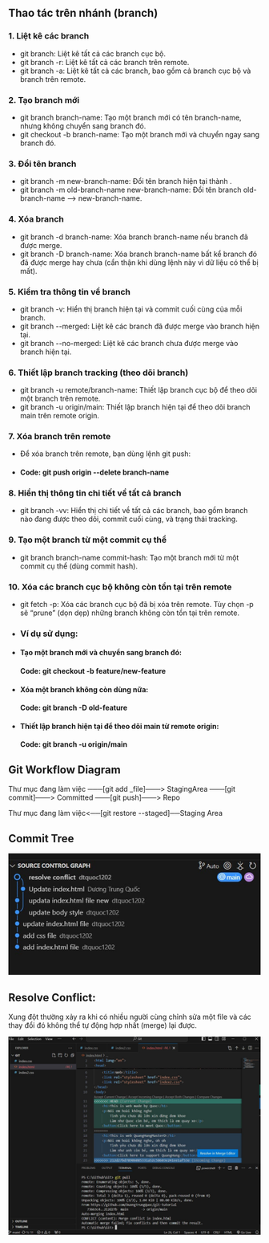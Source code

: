 <h2>Thao tác trên nhánh (branch)</h2> 

### 1. Liệt kê các branch
- git branch: Liệt kê tất cả các branch cục bộ.
- git branch -r: Liệt kê tất cả các branch trên remote.
- git branch -a: Liệt kê tất cả các branch, bao gồm cả branch cục bộ và branch trên remote.
### 2. Tạo branch mới
- git branch branch-name: Tạo một branch mới có tên branch-name, nhưng không chuyển sang branch đó.
- git checkout -b branch-name: Tạo một branch mới và chuyển ngay sang branch đó.
### 3. Đổi tên branch
- git branch -m new-branch-name: Đổi tên branch hiện tại thành <new-branch-name>.
- git branch -m old-branch-name new-branch-name: Đổi tên branch old-branch-name --> new-branch-name.
### 4. Xóa branch
- git branch -d branch-name: Xóa branch branch-name nếu branch đã được merge.
- git branch -D branch-name: Xóa branch branch-name bất kể branch đó đã được merge hay chưa (cẩn thận khi dùng lệnh này vì dữ liệu có thể bị mất).
### 5. Kiểm tra thông tin về branch
- git branch -v: Hiển thị branch hiện tại và commit cuối cùng của mỗi branch.
- git branch --merged: Liệt kê các branch đã được merge vào branch hiện tại.
- git branch --no-merged: Liệt kê các branch chưa được merge vào branch hiện tại.
### 6. Thiết lập branch tracking (theo dõi branch)
- git branch -u remote/branch-name: Thiết lập branch cục bộ để theo dõi một branch trên remote.
- git branch -u origin/main: Thiết lập branch hiện tại để theo dõi branch main trên remote origin.
### 7. Xóa branch trên remote
- Để xóa branch trên remote, bạn dùng lệnh git push:
- #### Code: git push origin --delete branch-name
### 8. Hiển thị thông tin chi tiết về tất cả branch
- git branch -vv: Hiển thị chi tiết về tất cả các branch, bao gồm branch nào đang được theo dõi, commit cuối cùng, và trạng thái tracking.
### 9. Tạo một branch từ một commit cụ thể
- git branch branch-name commit-hash: Tạo một branch mới từ một commit cụ thể (dùng commit hash).
### 10. Xóa các branch cục bộ không còn tồn tại trên remote
- git fetch -p: Xóa các branch cục bộ đã bị xóa trên remote. Tùy chọn -p sẽ “prune” (dọn dẹp) những branch không còn tồn tại trên remote.
- ### Ví dụ sử dụng:
- #### Tạo một branch mới và chuyển sang branch đó:
  #### Code: git checkout -b feature/new-feature
- #### Xóa một branch không còn dùng nữa:
  #### Code: git branch -D old-feature
- #### Thiết lập branch hiện tại để theo dõi main từ remote origin:
  #### Code: git branch -u origin/main
<h2>Git Workflow Diagram</h2> 
<p>Thư mục đang làm việc ───[git add _file]───> StagingArea ───[git commit]───> Committed ───[git push]───> Repo</p>
<p> Thư mục đang làm việc<──[git restore --staged]──Staging Area</p>
  
<h2>Commit Tree</h2>
<img src="images/commit-tree.jpg"/>

<h2>Resolve Conflict:</h2><p>Xung đột thường xảy ra khi có nhiều người cùng chỉnh sửa một file và các thay đổi đó không thể tự động hợp nhất (merge) lại được.</p>

<img src="images/conflict.png"/>


